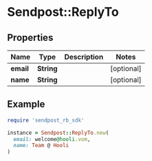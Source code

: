 # Sendpost::ReplyTo

## Properties

| Name | Type | Description | Notes |
| ---- | ---- | ----------- | ----- |
| **email** | **String** |  | [optional] |
| **name** | **String** |  | [optional] |

## Example

```ruby
require 'sendpost_rb_sdk'

instance = Sendpost::ReplyTo.new(
  email: welcome@hooli.vom,
  name: Team @ Hooli
)
```

